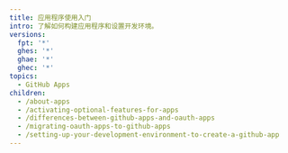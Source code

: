 ```yaml
---
title: 应用程序使用入门
intro: 了解如何构建应用程序和设置开发环境。
versions:
  fpt: '*'
  ghes: '*'
  ghae: '*'
  ghec: '*'
topics:
  - GitHub Apps
children:
  - /about-apps
  - /activating-optional-features-for-apps
  - /differences-between-github-apps-and-oauth-apps
  - /migrating-oauth-apps-to-github-apps
  - /setting-up-your-development-environment-to-create-a-github-app
---
```


